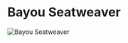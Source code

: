 # Bayou Seatweaver
![Bayou Seatweaver](https://user-images.githubusercontent.com/33911508/77388722-de2bfe80-6d5e-11ea-806c-9ef91fa2029c.png)



